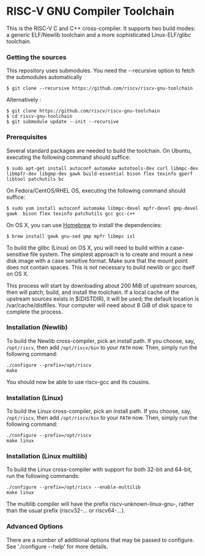 RISC-V GNU Compiler Toolchain
=============================

This is the RISC-V C and C++ cross-compiler. It supports two build modes:
a generic ELF/Newlib toolchain and a more sophisticated Linux-ELF/glibc
toolchain.

###  Getting the sources

This repository uses submodules. You need the --recursive option to fetch the submodules automatically

    $ git clone --recursive https://github.com/riscv/riscv-gnu-toolchain
    
Alternatively :

    $ git clone https://github.com/riscv/riscv-gnu-toolchain
    $ cd riscv-gnu-toolchain
    $ git submodule update --init --recursive
    
    

### Prerequisites

Several standard packages are needed to build the toolchain.  On Ubuntu,
executing the following command should suffice:

    $ sudo apt-get install autoconf automake autotools-dev curl libmpc-dev libmpfr-dev libgmp-dev gawk build-essential bison flex texinfo gperf libtool patchutils bc

On Fedora/CentOS/RHEL OS, executing the following command should suffice:

    $ sudo yum install autoconf automake libmpc-devel mpfr-devel gmp-devel gawk  bison flex texinfo patchutils gcc gcc-c++

On OS X, you can use [Homebrew](http://brew.sh) to install the dependencies:

    $ brew install gawk gnu-sed gmp mpfr libmpc isl

To build the glibc (Linux) on OS X, you will need to build within a case-sensitive file
system.  The simplest approach is to create and mount a new disk image with
a case sensitive format.  Make sure that the mount point does not contain spaces. This is not necessary to build newlib or gcc itself on OS X.

This process will start by downloading about 200 MiB of upstream sources, then
will patch, build, and install the toolchain.  If a local cache of the
upstream sources exists in $(DISTDIR), it will be used; the default location
is /var/cache/distfiles.  Your computer will need about 8 GiB of disk space to
complete the process.

### Installation (Newlib)

To build the Newlib cross-compiler, pick an install path.  If you choose,
say, `/opt/riscv`, then add `/opt/riscv/bin` to your `PATH` now.  Then, simply
run the following command:

    ./configure --prefix=/opt/riscv
    make

You should now be able to use riscv-gcc and its cousins.

### Installation (Linux)

To build the Linux cross-compiler, pick an install path.  If you choose,
say, `/opt/riscv`, then add `/opt/riscv/bin` to your `PATH` now.  Then, simply
run the following command:

    ./configure --prefix=/opt/riscv
    make linux

### Installation (Linux multilib)

To build the Linux cross-compiler with support for both 32-bit and
64-bit, run the following commands:

    ./configure --prefix=/opt/riscv --enable-multilib
    make linux

The multilib compiler will have the prefix riscv-unknown-linux-gnu-,
rather than the usual prefix (riscv32-... or riscv64-...).

### Advanced Options

There are a number of additional options that may be passed to
configure.  See './configure --help' for more details.
